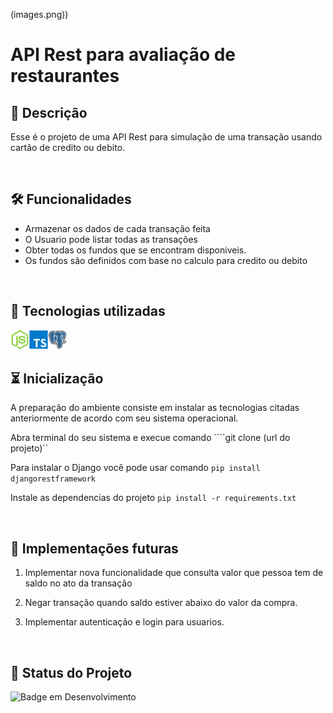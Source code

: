 
(images.png))

# API Rest para avaliação de restaurantes

## 📖  Descrição

Esse é o projeto de uma API Rest para simulação de uma transação usando cartão de credito ou debito.

<br/>

## 🛠️ Funcionalidades

- Armazenar os dados de cada transação feita
- O Usuario pode listar todas as transações
- Obter todas os fundos que se encontram disponiveis.
- Os fundos são definidos com base no calculo para credito ou debito
<br/>

## 📡 Tecnologias utilizadas 
<div align="center"> 
<img align="left" alt="Django" height="30" width="30" src="https://raw.githubusercontent.com/devicons/devicon/master/icons/nodejs/nodejs-original.svg">
<img align="left" alt="Python" height="30" width="30" src="https://raw.githubusercontent.com/devicons/devicon/master/icons/typescript/typescript-original.svg">
<img align="left" alt="Postgresql" height="30" width="30" src="https://raw.githubusercontent.com/devicons/devicon/master/icons/postgresql/postgresql-original.svg">

</div>
<br/><br/>

## ⏳ Inicialização

A preparação do ambiente consiste em instalar as tecnologias citadas anteriormente de acordo com seu sistema operacional.

Abra terminal do seu sistema e execue comando ````git clone (url do projeto)``

Para instalar o Django você pode usar comando ```pip install djangorestframework```

Instale as dependencias do projeto ```pip install -r requirements.txt```


<br/>

## 🔮 Implementações futuras
1. Implementar nova funcionalidade que consulta valor que pessoa tem de saldo no ato da transação

2. Negar transação quando saldo estiver abaixo do valor da compra.

3. Implementar autenticação e login para usuarios.



<br/>

## 🔎 Status do Projeto

![Badge em Desenvolvimento](https://img.shields.io/badge/Status-Em%20Desenvolvimento-green)

<br/>


